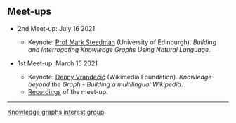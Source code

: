 ## Meet-ups

- 2nd Meet-up: July 16 2021
  - Keynote: [Prof Mark Steedman](https://homepages.inf.ed.ac.uk/steedman/) (University of Edinburgh). *Building and Interrogating Knowledge Graphs Using Natural Language*.
  
- 1st Meet-up: March 15 2021
  - Keynote: [Denny Vrandečić](https://www.linkedin.com/in/vrandecic/) (Wikimedia Foundation). *Knowledge beyond the Graph - Building a multilingual Wikipedia*.  
  - [Recordings](https://drive.google.com/drive/folders/1P1S5hM2isIccL3BkRwMObvFOV9M8ywbx?usp=sharing) of the meet-up.


---

[Knowledge graphs interest group](https://www.turing.ac.uk/research/interest-groups/knowledge-graphs)
